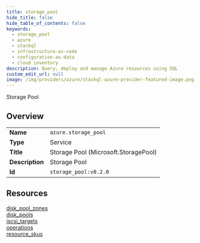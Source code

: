 ```yaml
---
title: storage_pool
hide_title: false
hide_table_of_contents: false
keywords:
  - storage_pool
  - azure
  - stackql
  - infrastructure-as-code
  - configuration-as-data
  - cloud inventory
description: Query, deploy and manage Azure resources using SQL
custom_edit_url: null
image: /img/providers/azure/stackql-azure-provider-featured-image.png
---
```

Storage Pool  
    

## Overview
<table><tbody>
<tr><td><b>Name</b></td><td><code>azure.storage_pool</code></td></tr>
<tr><td><b>Type</b></td><td>Service</td></tr>
<tr><td><b>Title</b></td><td>Storage Pool (Microsoft.StoragePool)</td></tr>
<tr><td><b>Description</b></td><td>Storage Pool</td></tr>
<tr><td><b>Id</b></td><td><code>storage_pool:v0.2.0</code></td></tr>
</tbody></table>

## Resources
<div class="row">
<div class="providerDocColumn">
<a href="/providers/azure/storage_pool/disk_pool_zones/">disk_pool_zones</a><br />
<a href="/providers/azure/storage_pool/disk_pools/">disk_pools</a><br />
<a href="/providers/azure/storage_pool/iscsi_targets/">iscsi_targets</a><br />
</div>
<div class="providerDocColumn">
<a href="/providers/azure/storage_pool/operations/">operations</a><br />
<a href="/providers/azure/storage_pool/resource_skus/">resource_skus</a><br />
</div>
</div>
